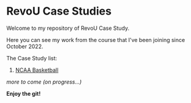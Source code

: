 # RevoU Case Studies

Welcome to my repository of RevoU Case Study.

Here you can see my work from the course that I've been joining since October 2022.

The Case Study list:
1. [NCAA Basketball](../main/ncaa_basketball)

*more to come (on progress...)*

**Enjoy the git!**
